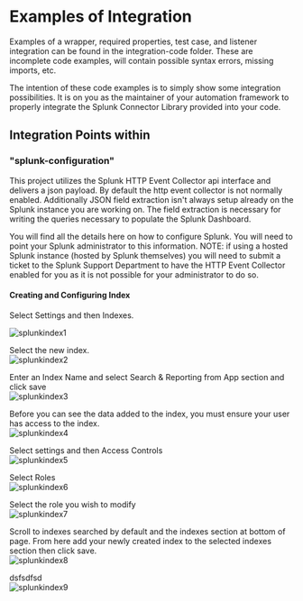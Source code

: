 <h1>Examples of Integration</h1>

Examples of a wrapper, required properties, test case, and listener integration can be found in the integration-code folder. These are incomplete code examples, will contain possible syntax errors, missing imports, etc.

The intention of these code examples is to simply show some integration possibilities. It is on you as the maintainer of your automation framework to properly integrate the Splunk Connector Library provided into your code.

<h2>Integration Points within <integration-examples> </h2>

<h3>"splunk-configuration"</h1>
This project utilizes the Splunk HTTP Event Collector api interface and delivers a json payload.  By default the http event collector is not normally enabled.  Additionally JSON field extraction isn't always setup already on the Splunk instance you are working on.  The field extraction is necessary for writing the queries necessary to populate the Splunk Dashboard.  

You will find all the details here on how to configure Splunk.  You will need to point your Splunk administrator to this information.  NOTE: if using a hosted Splunk instance (hosted by Splunk themselves) you will need to submit a ticket to the Splunk Support Department to have the HTTP Event Collector enabled for you as it is not possible for your administrator to do so.

<h4>Creating and Configuring Index</h4>

Select Settings and then Indexes.

![splunkindex1](https://github.com/undertow1984/SplunkAutomationFrameworkIntegration/assets/12835715/9ea3a21d-8794-44d0-8aad-e05d2c6fec42)


Select the new index.<br>
![splunkindex2](https://github.com/undertow1984/SplunkAutomationFrameworkIntegration/assets/12835715/9c3deed6-420a-4025-a559-1f63347598ee)


Enter an Index Name and select Search & Reporting from App section and click save<br>
![splunkindex3](https://github.com/undertow1984/SplunkAutomationFrameworkIntegration/assets/12835715/a803a092-67ac-49d2-9f81-f78ec06ad39b)


Before you can see the data added to the index, you must ensure your user has access to the index.<br>
![splunkindex4](https://github.com/undertow1984/SplunkAutomationFrameworkIntegration/assets/12835715/55e7a12a-b865-40dd-878f-6db1126fc01f)


Select settings and then Access Controls<br>
![splunkindex5](https://github.com/undertow1984/SplunkAutomationFrameworkIntegration/assets/12835715/2c36b818-e9b4-471e-9a66-2f69337ca88a)

Select Roles<br>
![splunkindex6](https://github.com/undertow1984/SplunkAutomationFrameworkIntegration/assets/12835715/f4e1251e-ea40-4229-89a3-97fbf23475f6)

Select the role you wish to modify<br>
![splunkindex7](https://github.com/undertow1984/SplunkAutomationFrameworkIntegration/assets/12835715/81e9431a-c927-4eb5-8cf6-b116072256c0)

Scroll to indexes searched by default and the indexes section at bottom of page. From here add your newly created index to the selected indexes section then click save.<br>
![splunkindex8](https://github.com/undertow1984/SplunkAutomationFrameworkIntegration/assets/12835715/037a290a-d835-44f4-b29c-58ac7a470958)

dsfsdfsd<br>
![splunkindex9](https://github.com/undertow1984/SplunkAutomationFrameworkIntegration/assets/12835715/abafe9a1-050e-428d-b8ea-f36bdb029dc7)

